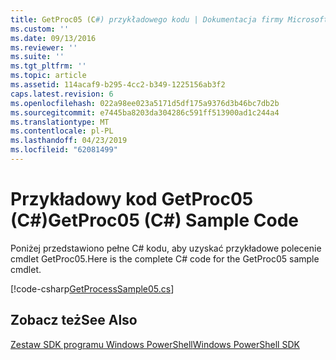 ```yaml
---
title: GetProc05 (C#) przykładowego kodu | Dokumentacja firmy Microsoft
ms.custom: ''
ms.date: 09/13/2016
ms.reviewer: ''
ms.suite: ''
ms.tgt_pltfrm: ''
ms.topic: article
ms.assetid: 114acaf9-b295-4cc2-b349-1225156ab3f2
caps.latest.revision: 6
ms.openlocfilehash: 022a98ee023a5171d5df175a9376d3b46bc7db2b
ms.sourcegitcommit: e7445ba8203da304286c591ff513900ad1c244a4
ms.translationtype: MT
ms.contentlocale: pl-PL
ms.lasthandoff: 04/23/2019
ms.locfileid: "62081499"
---
```

# <a name="getproc05-c-sample-code"></a><span data-ttu-id="4900e-102">Przykładowy kod GetProc05 (C#)</span><span class="sxs-lookup"><span data-stu-id="4900e-102">GetProc05 (C#) Sample Code</span></span>

<span data-ttu-id="4900e-103">Poniżej przedstawiono pełne C# kodu, aby uzyskać przykładowe polecenie cmdlet GetProc05.</span><span class="sxs-lookup"><span data-stu-id="4900e-103">Here is the complete C# code for the GetProc05 sample cmdlet.</span></span>

[!code-csharp[GetProcessSample05.cs](../../powershell-sdk-samples/SDK-2.0/csharp/GetProcessSample05/GetProcessSample05.cs#L11-L411 "GetProcessSample05.cs")]

## <a name="see-also"></a><span data-ttu-id="4900e-104">Zobacz też</span><span class="sxs-lookup"><span data-stu-id="4900e-104">See Also</span></span>

[<span data-ttu-id="4900e-105">Zestaw SDK programu Windows PowerShell</span><span class="sxs-lookup"><span data-stu-id="4900e-105">Windows PowerShell SDK</span></span>](../windows-powershell-reference.md)